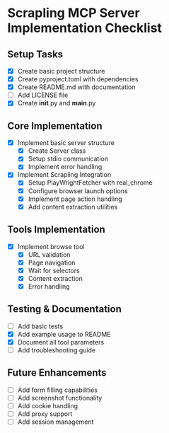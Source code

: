 # Scrapling MCP Server Implementation Checklist

## Setup Tasks
- [x] Create basic project structure
- [x] Create pyproject.toml with dependencies
- [x] Create README.md with documentation
- [ ] Add LICENSE file
- [x] Create __init__.py and __main__.py

## Core Implementation
- [x] Implement basic server structure
  - [x] Create Server class
  - [x] Setup stdio communication
  - [x] Implement error handling

- [x] Implement Scrapling Integration
  - [x] Setup PlayWrightFetcher with real_chrome
  - [x] Configure browser launch options
  - [x] Implement page action handling
  - [x] Add content extraction utilities

## Tools Implementation
- [x] Implement browse tool
  - [x] URL validation
  - [x] Page navigation
  - [x] Wait for selectors
  - [x] Content extraction
  - [x] Error handling

## Testing & Documentation
- [ ] Add basic tests
- [x] Add example usage to README
- [x] Document all tool parameters
- [ ] Add troubleshooting guide

## Future Enhancements
- [ ] Add form filling capabilities
- [ ] Add screenshot functionality
- [ ] Add cookie handling
- [ ] Add proxy support
- [ ] Add session management